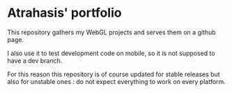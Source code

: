 # Atrahasis' portfolio

This repository gathers my WebGL projects and serves them on a github page. 

I also use it to test development code on mobile, so it is not supposed to have a dev branch. 

For this reason this repository is of course updated for stable releases but also for unstable ones : do not expect everything to work on every platform.